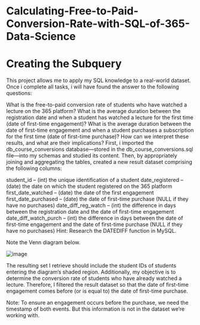 # Calculating-Free-to-Paid-Conversion-Rate-with-SQL-of-365-Data-Science

# Creating the Subquery
This project allows me to apply my SQL knowledge to a real-world dataset. Once i complete all tasks, i will have found the answer to the following questions:

What is the free-to-paid conversion rate of students who have watched a lecture on the 365 platform?
What is the average duration between the registration date and when a student has watched a lecture for the first time (date of first-time engagement)?
What is the average duration between the date of first-time engagement and when a student purchases a subscription for the first time (date of first-time purchase)?
How can we interpret these results, and what are their implications?
First, i imported the db_course_conversions database—stored in the db_course_conversions.sql file—into my schemas and studied its content. Then, by appropriately joining and aggregating the tables, created a new result dataset comprising the following columns:

student_id – (int) the unique identification of a student
date_registered – (date) the date on which the student registered on the 365 platform
first_date_watched – (date) the date of the first engagement
first_date_purchased – (date) the date of first-time purchase (NULL if they have no purchases)
date_diff_reg_watch – (int) the difference in days between the registration date and the date of first-time engagement
date_diff_watch_purch – (int) the difference in days between the date of first-time engagement and the date of first-time purchase (NULL if they have no purchases)
Hint: Research the DATEDIFF function in MySQL.

Note the Venn diagram below.

![image](https://github.com/SAIELESH/Calculating-Free-to-Paid-Conversion-Rate-with-SQL-of-365-Data-Science/assets/107880771/a21407cb-c11f-4e4f-ae92-6ff5b9ec3b42)


The resulting set I retrieve should include the student IDs of students entering the diagram’s shaded region. Additionally, my objective is to determine the conversion rate of students who have already watched a lecture. Therefore, I filtered the result dataset so that the date of first-time engagement comes before (or is equal to) the date of first-time purchase.

Note: To ensure an engagement occurs before the purchase, we need the timestamp of both events. But this information is not in the dataset we’re working with.
